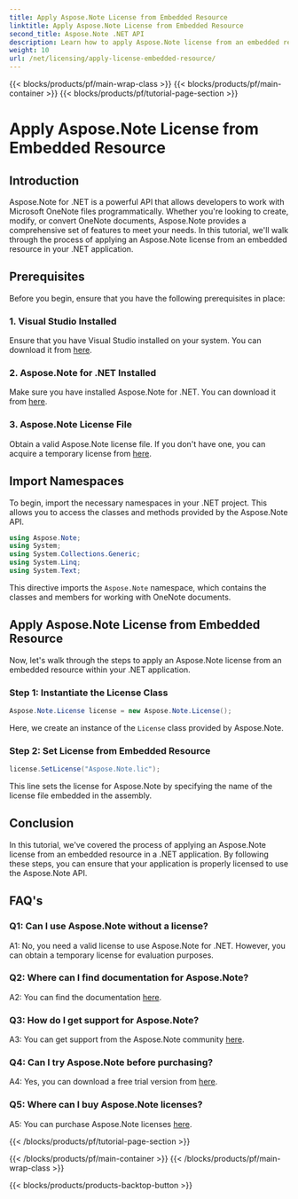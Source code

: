 ```yaml
---
title: Apply Aspose.Note License from Embedded Resource
linktitle: Apply Aspose.Note License from Embedded Resource
second_title: Aspose.Note .NET API
description: Learn how to apply Aspose.Note license from an embedded resource in your .NET application. Follow our step-by-step guide for seamless integration.
weight: 10
url: /net/licensing/apply-license-embedded-resource/
---
```


{{< blocks/products/pf/main-wrap-class >}}
{{< blocks/products/pf/main-container >}}
{{< blocks/products/pf/tutorial-page-section >}}

# Apply Aspose.Note License from Embedded Resource

## Introduction

Aspose.Note for .NET is a powerful API that allows developers to work with Microsoft OneNote files programmatically. Whether you're looking to create, modify, or convert OneNote documents, Aspose.Note provides a comprehensive set of features to meet your needs. In this tutorial, we'll walk through the process of applying an Aspose.Note license from an embedded resource in your .NET application.

## Prerequisites

Before you begin, ensure that you have the following prerequisites in place:

### 1. Visual Studio Installed

Ensure that you have Visual Studio installed on your system. You can download it from [here](https://visualstudio.microsoft.com/).

### 2. Aspose.Note for .NET Installed

Make sure you have installed Aspose.Note for .NET. You can download it from [here](https://releases.aspose.com/note/net/).

### 3. Aspose.Note License File

Obtain a valid Aspose.Note license file. If you don't have one, you can acquire a temporary license from [here](https://purchase.aspose.com/temporary-license/).

## Import Namespaces

To begin, import the necessary namespaces in your .NET project. This allows you to access the classes and methods provided by the Aspose.Note API.

```csharp
using Aspose.Note;
using System;
using System.Collections.Generic;
using System.Linq;
using System.Text;
```

This directive imports the `Aspose.Note` namespace, which contains the classes and members for working with OneNote documents.

## Apply Aspose.Note License from Embedded Resource

Now, let's walk through the steps to apply an Aspose.Note license from an embedded resource within your .NET application.

### Step 1: Instantiate the License Class

```csharp
Aspose.Note.License license = new Aspose.Note.License();
```

Here, we create an instance of the `License` class provided by Aspose.Note.

### Step 2: Set License from Embedded Resource

```csharp
license.SetLicense("Aspose.Note.lic");
```

This line sets the license for Aspose.Note by specifying the name of the license file embedded in the assembly.

## Conclusion

In this tutorial, we've covered the process of applying an Aspose.Note license from an embedded resource in a .NET application. By following these steps, you can ensure that your application is properly licensed to use the Aspose.Note API.

## FAQ's

### Q1: Can I use Aspose.Note without a license?

A1: No, you need a valid license to use Aspose.Note for .NET. However, you can obtain a temporary license for evaluation purposes.

### Q2: Where can I find documentation for Aspose.Note?

A2: You can find the documentation [here](https://reference.aspose.com/note/net/).

### Q3: How do I get support for Aspose.Note?

A3: You can get support from the Aspose.Note community [here](https://forum.aspose.com/c/note/28).

### Q4: Can I try Aspose.Note before purchasing?

A4: Yes, you can download a free trial version from [here](https://releases.aspose.com/).

### Q5: Where can I buy Aspose.Note licenses?

A5: You can purchase Aspose.Note licenses [here](https://purchase.aspose.com/buy).

{{< /blocks/products/pf/tutorial-page-section >}}

{{< /blocks/products/pf/main-container >}}
{{< /blocks/products/pf/main-wrap-class >}}

{{< blocks/products/products-backtop-button >}}
